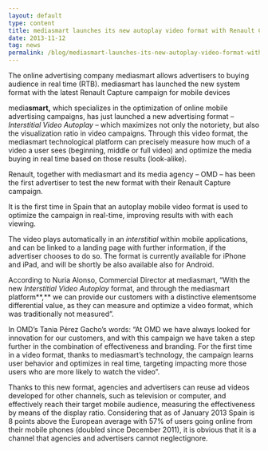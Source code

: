 ```yaml
---
layout: default
type: content
title: mediasmart launches its new autoplay video format with Renault Capture, combining branding with real-time optimization
date: 2013-11-12
tag: news
permalink: /blog/mediasmart-launches-its-new-autoplay-video-format-with-renault-capture-combining-branding-with-real-time-optimization
---
```


The online advertising company mediasmart allows advertisers to buying audience in real time (RTB). mediasmart has launched the new system format with the latest Renault Capture campaign for mobile devices

media**smart,** which specializes in the optimization of online mobile advertising campaigns, has just launched a new advertising format – _Interstitial Video Autoplay_ – which maximizes not only the notoriety, but also the visualization ratio in video campaigns. Through this video format, the mediasmart technological platform can precisely measure how much of a video a user sees (beginning, middle or full video) and optimize the media buying in real time based on those results (look-alike).

Renault, together with mediasmart and its media agency – OMD – has been the first advertiser to test the new format with their Renault Capture campaign.

It is the first time in Spain that an autoplay mobile video format is used to optimize the campaign in real-time, improving results with with each viewing.

The video plays automatically in an _interstitial_ within mobile applications, and can be linked to a landing page with further information, if the advertiser chooses to do so. The format is currently available for iPhone and iPad, and will be shortly be also available also for Android.

According to Nuria Alonso, Commercial Director at mediasmart, “With the new _Interstitial Video Autoplay_ format, and through the mediasmart platform**,** we can provide our customers with a distinctive elementsome differential value, as they can measure and optimize a video format, which was traditionally not measured”.

In OMD’s Tania Pérez Gacho’s words: “At OMD we have always looked for innovation for our customers, and with this campaign we have taken a step further in the combination of effectiveness and branding. For the first time in a video format, thanks to mediasmart’s technology, the campaign learns user behavior and optimizes in real time, targeting impacting more those users who are more likely to watch the video”.

Thanks to this new format, agencies and advertisers can reuse ad videos developed for other channels, such as television or computer, and effectively reach their target mobile audience, measuring the effectiveness by means of the display ratio. Considering that as of January 2013 Spain is 8 points above the European average with 57% of users going online from their mobile phones (doubled since December 2011), it is obvious that it is a channel that agencies and advertisers cannot neglectignore.

&nbsp;

&nbsp;
